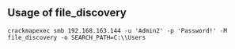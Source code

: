 ## Usage of file_discovery

````console
crackmapexec smb 192.168.163.144 -u 'Admin2' -p 'Password!' -M file_discovery -o SEARCH_PATH=C:\\Users
````
